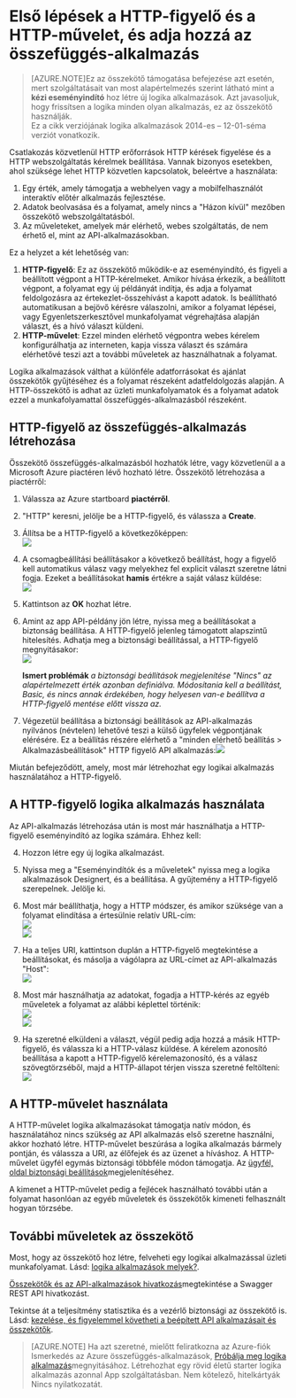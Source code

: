 <properties
   pageTitle="A HTTP-figyelő és az összekötő használata összefüggés-alkalmazások |} Microsoft Azure alkalmazás szolgáltatás "
   description="Hogyan hozhat létre, és állítsa be a HTTP-figyelő és a HTTP művelet összekötő vagy API-alkalmazást, és vele az Azure alkalmazás szolgáltatás összefüggés-alkalmazásban"
   services="logic-apps"
   documentationCenter=".net,nodejs,java"
   authors="anuragdalmia"
   manager="erikre"
   editor=""/>

<tags
   ms.service="logic-apps"
   ms.devlang="multiple"
   ms.topic="article"
   ms.tgt_pltfrm="na"
   ms.workload="integration"
   ms.date="08/31/2016"
   ms.author="prkumar"/>


# <a name="get-started-with-the-http-listener-and-http-action-and-add-it-to-your-logic-app"></a>Első lépések a HTTP-figyelő és a HTTP-művelet, és adja hozzá az összefüggés-alkalmazás

> [AZURE.NOTE]Ez az összekötő támogatása befejezése azt esetén, mert szolgáltatásait van most alapértelmezés szerint látható mint a **kézi eseményindító** hoz létre új logika alkalmazások.  Azt javasoljuk, hogy frissítsen a logika minden olyan alkalmazás, ez az összekötő használják.  
> Ez a cikk verziójának logika alkalmazások 2014-es – 12-01-séma verziót vonatkozik.

Csatlakozás közvetlenül HTTP erőforrások HTTP kérések figyelése és a HTTP webszolgáltatás kérelmek beállítása. Vannak bizonyos esetekben, ahol szüksége lehet HTTP közvetlen kapcsolatok, beleértve a használata:

1.  Egy érték, amely támogatja a webhelyen vagy a mobilfelhasználót interaktív előtér alkalmazás fejlesztése.
2.  Adatok beolvasása és a folyamat, amely nincs a "Házon kívül" mezőben összekötő webszolgáltatásból.
3.  Az műveleteket, amelyek már elérhető, webes szolgáltatás, de nem érhető el, mint az API-alkalmazásokban.

Ez a helyzet a két lehetőség van:

1. **HTTP-figyelő**: Ez az összekötő működik-e az eseményindító, és figyeli a beállított végpont a HTTP-kérelmeket. Amikor hívása érkezik, a beállított végpont, a folyamat egy új példányát indítja, és adja a folyamat feldolgozásra az értekezlet-összehívást a kapott adatok. Is beállítható automatikusan a bejövő kérésre válaszolni, amikor a folyamat lépései, vagy Egyenletszerkesztővel munkafolyamat végrehajtása alapján választ, és a hívó választ küldeni.
2. **HTTP-művelet**: Ezzel minden elérhető végpontra webes kérelem konfigurálhatja az interneten, kapja vissza választ és számára elérhetővé teszi azt a további műveletek az használhatnak a folyamat.

Logika alkalmazások válthat a különféle adatforrásokat és ajánlat összekötők gyűjtéséhez és a folyamat részeként adatfeldolgozás alapján. A HTTP-összekötő is adhat az üzleti munkafolyamatok és a folyamat adatok ezzel a munkafolyamattal összefüggés-alkalmazásból részeként. 

## <a name="creating-an-http-listener-for-your-logic-app"></a>HTTP-figyelő az összefüggés-alkalmazás létrehozása
Összekötő összefüggés-alkalmazásból hozhatók létre, vagy közvetlenül a a Microsoft Azure piactéren lévő hozható létre. Összekötő létrehozása a piactérről:  

1. Válassza az Azure startboard **piactérről**.
2. "HTTP" keresni, jelölje be a HTTP-figyelő, és válassza a **Create**.
3.  Állítsa be a HTTP-figyelő a következőképpen:  
![][1]

4.  A csomagbeállítási beállításakor a következő beállítást, hogy a figyelő kell automatikus válasz vagy melyekhez fel explicit választ szeretne látni fogja. Ezeket a beállításokat **hamis** értékre a saját válasz küldése:  
![][2]

5.  Kattintson az **OK** hozhat létre.
6.  Amint az app API-példány jön létre, nyissa meg a beállításokat a biztonság beállítása. A HTTP-figyelő jelenleg támogatott alapszintű hitelesítés. Adhatja meg a biztonsági beállítással, a HTTP-figyelő megnyitásakor:  
![][3]
  
    **Ismert problémák** *a biztonsági beállítások megjelenítése "Nincs" az alapértelmezett érték azonban definiálva. Módosítania kell a beállítást, Basic, és nincs annak érdekében, hogy helyesen van-e beállítva a HTTP-figyelő mentése előtt vissza az.*  

7. Végezetül beállítása a biztonsági beállítások az API-alkalmazás nyilvános (névtelen) lehetővé teszi a külső ügyfelek végpontjának elérésére. Ez a beállítás részére elérhető a "minden elérhető beállítás > Alkalmazásbeállítások" HTTP figyelő API alkalmazás:![][10]

Miután befejeződött, amely, most már létrehozhat egy logikai alkalmazás használatához a HTTP-figyelő.

## <a name="using-the-http-listener-in-your-logic-app"></a>A HTTP-figyelő logika alkalmazás használata
Az API-alkalmazás létrehozása után is most már használhatja a HTTP-figyelő eseményindító az logika számára. Ehhez kell:

4.  Hozzon létre egy új logika alkalmazást.
5.  Nyissa meg a "Eseményindítók és a műveletek" nyissa meg a logika alkalmazások Designert, és a beállítása. A gyűjtemény a HTTP-figyelő szerepelnek. Jelölje ki.
6.  Most már beállíthatja, hogy a HTTP módszer, és amikor szüksége van a folyamat elindítása a értesülnie relatív URL-cím:  
![][4]  
![][5]

7.  Ha a teljes URI, kattintson duplán a HTTP-figyelő megtekintése a beállításokat, és másolja a vágólapra az URL-címet az API-alkalmazás "Host":  
![][6]
8.  Most már használhatja az adatokat, fogadja a HTTP-kérés az egyéb műveletek a folyamat az alábbi képlettel történik:  
![][7]  
![][8]
9.  Ha szeretné elküldeni a választ, végül pedig adja hozzá a másik HTTP-figyelő, és válassza ki a HTTP-válasz küldése. A kérelem azonosító beállítása a kapott a HTTP-figyelő kérelemazonosító, és a válasz szövegtörzséből, majd a HTTP-állapot térjen vissza szeretné feltölteni:  
![][9]

## <a name="using-the-http-action"></a>A HTTP-művelet használata
A HTTP-művelet logika alkalmazásokat támogatja natív módon, és használatához nincs szükség az API alkalmazás első szeretne használni, akkor hozható létre. HTTP-művelet beszúrása a logika alkalmazás bármely pontján, és válassza a URI, az élőfejek és az üzenet a híváshoz.
A HTTP-művelet ügyfél egymás biztonsági többféle módon támogatja. Az [ügyfél, oldal biztonsági beállítások](../scheduler/scheduler-outbound-authentication.md)megjelenítéséhez.

A kimenet a HTTP-művelet pedig a fejlécek használható további után a folyamat hasonlóan az egyéb műveletek és összekötők kimeneti felhasznált hogyan törzsébe.

## <a name="do-more-with-your-connector"></a>További műveletek az összekötő
Most, hogy az összekötő hoz létre, felveheti egy logikai alkalmazással üzleti munkafolyamat. Lásd: [logika alkalmazások melyek?](app-service-logic-what-are-logic-apps.md).

[Összekötők és az API-alkalmazások hivatkozás](http://go.microsoft.com/fwlink/p/?LinkId=529766)megtekintése a Swagger REST API hivatkozást.

Tekintse át a teljesítmény statisztika és a vezérlő biztonsági az összekötő is. Lásd: [kezelése, és figyelemmel követheti a beépített API alkalmazásait és összekötők](app-service-logic-monitor-your-connectors.md).

> [AZURE.NOTE] Ha azt szeretné, mielőtt feliratkozna az Azure-fiók Ismerkedés az Azure összefüggés-alkalmazások, [Próbálja meg logika alkalmazás](https://tryappservice.azure.com/?appservice=logic)megnyitásához. Létrehozhat egy rövid életű starter logika alkalmazás azonnal App szolgáltatásban. Nem kötelező, hitelkártyák Nincs nyilatkozatát.

<!--Image references-->
[1]: ./media/app-service-logic-connector-http/1.png
[2]: ./media/app-service-logic-connector-http/2.png
[3]: ./media/app-service-logic-connector-http/3.png
[4]: ./media/app-service-logic-connector-http/4.png
[5]: ./media/app-service-logic-connector-http/5.png
[6]: ./media/app-service-logic-connector-http/6.png
[7]: ./media/app-service-logic-connector-http/7.png
[8]: ./media/app-service-logic-connector-http/8.png
[9]: ./media/app-service-logic-connector-http/9.png
[10]: ./media/app-service-logic-connector-http/10.png
